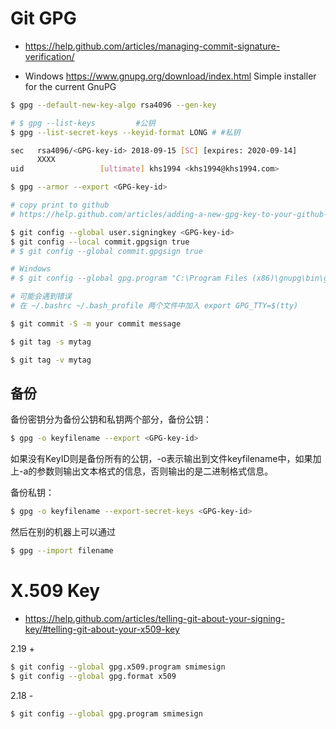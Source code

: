 # Git GPG

* https://help.github.com/articles/managing-commit-signature-verification/

* Windows https://www.gnupg.org/download/index.html Simple installer for the current GnuPG

```bash
$ gpg --default-new-key-algo rsa4096 --gen-key

# $ gpg --list-keys         #公钥
$ gpg --list-secret-keys --keyid-format LONG # #私钥

sec   rsa4096/<GPG-key-id> 2018-09-15 [SC] [expires: 2020-09-14]
      XXXX
uid                 [ultimate] khs1994 <khs1994@khs1994.com>

$ gpg --armor --export <GPG-key-id>

# copy print to github
# https://help.github.com/articles/adding-a-new-gpg-key-to-your-github-account/

$ git config --global user.signingkey <GPG-key-id>
$ git config --local commit.gpgsign true
# $ git config --global commit.gpgsign true

# Windows
# $ git config --global gpg.program "C:\Program Files (x86)\gnupg\bin\gpg.exe"

# 可能会遇到错误
# 在 ~/.bashrc ~/.bash_profile 两个文件中加入 export GPG_TTY=$(tty)

$ git commit -S -m your commit message

$ git tag -s mytag

$ git tag -v mytag
```

## 备份

备份密钥分为备份公钥和私钥两个部分，备份公钥：

```bash
$ gpg -o keyfilename --export <GPG-key-id>
```

如果没有KeyID则是备份所有的公钥，-o表示输出到文件keyfilename中，如果加上-a的参数则输出文本格式的信息，否则输出的是二进制格式信息。

备份私钥：

```bash
$ gpg -o keyfilename --export-secret-keys <GPG-key-id>
```

然后在别的机器上可以通过

```bash
$ gpg --import filename
```

# X.509 Key

* https://help.github.com/articles/telling-git-about-your-signing-key/#telling-git-about-your-x509-key

2.19 +

```bash
$ git config --global gpg.x509.program smimesign
$ git config --global gpg.format x509
```

2.18 -

```bash
$ git config --global gpg.program smimesign
```
